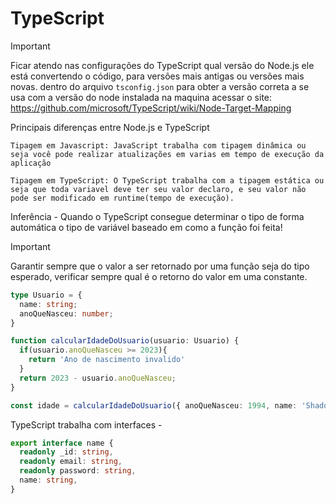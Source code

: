 # TypeScript


> [!IMPORTANT]
> Ficar atendo nas configurações do TypeScript qual versão do Node.js ele está convertendo o código, para versões mais antigas ou versões mais novas. dentro do arquivo ```tsconfig.json```
> para obter a versão correta a se usa com a versão do node instalada na maquina acessar o site: https://github.com/microsoft/TypeScript/wiki/Node-Target-Mapping


Principais diferenças entre Node.js e TypeScript

```Tipagem em Javascript: JavaScript trabalha com tipagem dinâmica ou seja você pode realizar atualizações em varias em tempo de execução da aplicação```

```Tipagem em TypeScript: O TypeScript trabalha com a tipagem estática ou seja que toda variavel deve ter seu valor declaro, e seu valor não pode ser modificado em runtime(tempo de execução).```

Inferência - Quando o TypeScript consegue determinar o tipo de forma automática o tipo de variável baseado em como a função foi feita!

> [!IMPORTANT]
> Garantir sempre que o valor a ser retornado por uma função seja do tipo esperado, verificar sempre qual é o retorno do valor em uma constante.

```ts
type Usuario = {
  name: string;
  anoQueNasceu: number;
}

function calcularIdadeDoUsuario(usuario: Usuario) {
  if(usuario.anoQueNasceu >= 2023){
    return 'Ano de nascimento invalido'
  }
  return 2023 - usuario.anoQueNasceu;
}

const idade = calcularIdadeDoUsuario({ anoQueNasceu: 1994, name: 'Shado'});
```


TypeScript trabalha com interfaces -
```ts
export interface name {
  readonly _id: string,
  readonly email: string,
  readonly password: string,
  name: string,
}
```

